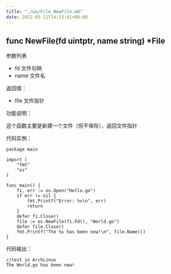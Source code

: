 ```yaml
---
title: "./os/File_NewFile.md"
date: 2022-05-12T14:13:01+08:00
---
```

## func NewFile(fd uintptr, name string) *File

参数列表

- fd 文件句柄
- name 文件名

返回值：

- file 文件指针

功能说明：

这个函数主要是新建一个文件（但不保存），返回文件指针

代码实例：

    package main

    import (
        "fmt"
        "os"
    )

    func main() {
        fi, err := os.Open("Hello.go")
        if err != nil {
            fmt.Printf("Error: %v\n", err)
            return
        }
        defer fi.Close()
        file := os.NewFile(fi.Fd(), "World.go")
        defer file.Close()
        fmt.Printf("The %s has been new!\n", file.Name())
    }

代码输出：

    //test in ArchLinux
    The World.go has been new!
